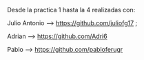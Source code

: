 Desde la practica 1 hasta la 4 realizadas con:

Julio Antonio --> https://github.com/juliofg17 ;

Adrian --> https://github.com/Adri6

Pablo --> https://github.com/pabloferugr
